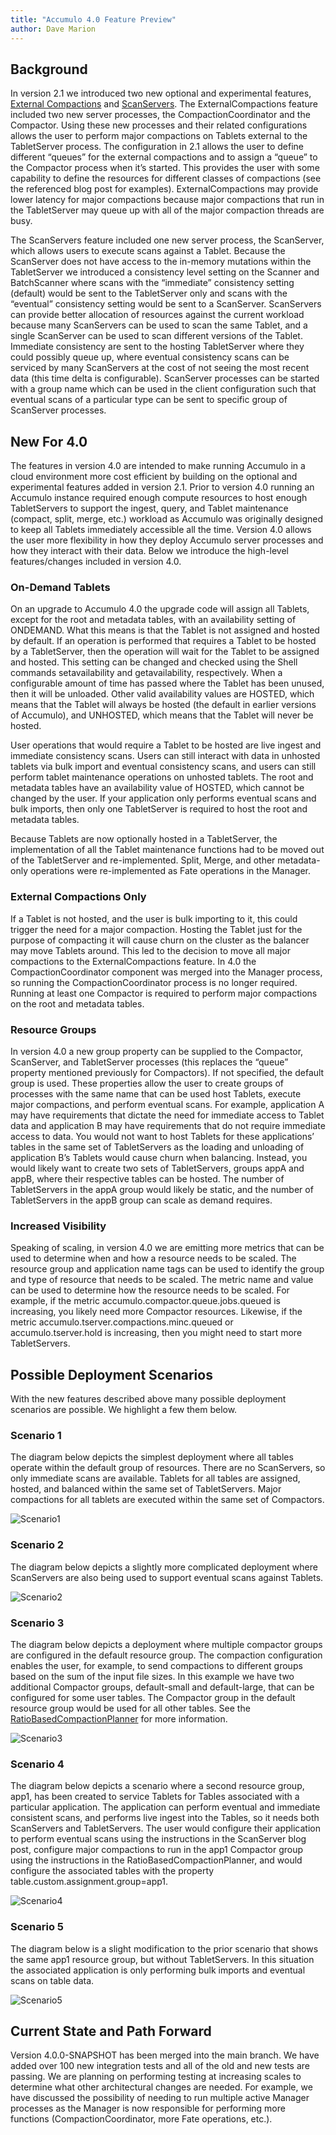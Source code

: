 ```yaml
---
title: "Accumulo 4.0 Feature Preview"
author: Dave Marion
---
```


## Background

In version 2.1 we introduced two new optional and experimental features, [External Compactions](https://accumulo.apache.org/blog/2021/07/08/external-compactions.html) and [ScanServers](https://github.com/apache/accumulo/pull/2665). The ExternalCompactions feature included two new server processes, the CompactionCoordinator and the Compactor. Using these new processes and their related configurations allows the user to perform major compactions on Tablets external to the TabletServer process. The configuration in 2.1 allows the user to define different “queues” for the external compactions and to assign a “queue” to the Compactor process when it’s started. This provides the user with some capability to define the resources for different classes of compactions (see the referenced blog post for examples). ExternalCompactions may provide lower latency for major compactions because major compactions that run in the TabletServer may queue up with all of the major compaction threads are busy. 

The ScanServers feature included one new server process, the ScanServer, which allows users to execute scans against a Tablet. Because the ScanServer does not have access to the in-memory mutations within the TabletServer we introduced a consistency level setting on the Scanner and BatchScanner where scans with the “immediate” consistency setting (default) would be sent to the TabletServer only and scans with the “eventual” consistency setting would be sent to a ScanServer. ScanServers can provide better allocation of resources against the current workload because many ScanServers can be used to scan the same Tablet, and a single ScanServer can be used to scan different versions of the Tablet. Immediate consistency are sent to the hosting TabletServer where they could possibly queue up, where eventual consistency scans can be serviced by many ScanServers at the cost of not seeing the most recent data (this time delta is configurable). ScanServer processes can be started with a group name which can be used in the client configuration such that eventual scans of a particular type can be sent to specific group of ScanServer processes.

## New For 4.0

The features in version 4.0 are intended to make running Accumulo in a cloud environment more cost efficient by building on the optional and experimental features added in version 2.1. Prior to version 4.0 running an Accumulo instance required enough compute resources to host enough TabletServers to support the ingest, query, and Tablet maintenance (compact, split, merge, etc.) workload as Accumulo was originally designed to keep all Tablets immediately accessible all the time. Version 4.0 allows the user more flexibility in how they deploy Accumulo server processes and how they interact with their data. Below we introduce the high-level features/changes included in version 4.0.

### On-Demand Tablets

On an upgrade to Accumulo 4.0 the upgrade code will assign all Tablets, except for the root and metadata tables, with an availability setting of ONDEMAND. What this means is that the Tablet is not assigned and hosted by default. If an operation is performed that requires a Tablet to be hosted by a TabletServer, then the operation will wait for the Tablet to be assigned and hosted. This setting can be changed and checked using the Shell commands setavailability and getavailability, respectively. When a configurable amount of time has passed where the Tablet has been unused, then it will be unloaded. Other valid availability values are HOSTED, which means that the Tablet will always be hosted (the default in earlier versions of Accumulo), and UNHOSTED, which means that the Tablet will never be hosted. 

User operations that would require a Tablet to be hosted are live ingest and immediate consistency scans. Users can still interact with data in unhosted tablets via bulk import and eventual consistency scans, and users can still perform tablet maintenance operations on unhosted tablets. The root and metadata tables have an availability value of HOSTED, which cannot be changed by the user. If your application only performs eventual scans and bulk imports, then only one TabletServer is required to host the root and metadata tables.

Because Tablets are now optionally hosted in a TabletServer, the implementation of all the Tablet maintenance functions had to be moved out of the TabletServer and re-implemented. Split, Merge, and other metadata-only operations were re-implemented as Fate operations in the Manager.

### External Compactions Only

If a Tablet is not hosted, and the user is bulk importing to it, this could trigger the need for a major compaction. Hosting the Tablet just for the purpose of compacting it will cause churn on the cluster as the balancer may move Tablets around. This led to the decision to move all major compactions to the ExternalCompactions feature. In 4.0 the CompactionCoordinator component was merged into the Manager process, so running the CompactionCoordinator process is no longer required. Running at least one Compactor is required to perform major compactions on the root and metadata tables.

### Resource Groups

In version 4.0 a new group property can be supplied to the Compactor, ScanServer, and TabletServer processes (this replaces the “queue” property mentioned previously for Compactors). If not specified, the default group is used. These properties allow the user to create groups of processes with the same name that can be used host Tablets, execute major compactions, and perform eventual scans. For example, application A may have requirements that dictate the need for immediate access to Tablet data and application B may have requirements that do not require immediate access to data. You would not want to host Tablets for these applications’ tables in the same set of TabletServers as the loading and unloading of application B’s Tablets would cause churn when balancing. Instead, you would likely want to create two sets of TabletServers, groups appA and appB, where their respective tables can be hosted. The number of TabletServers in the appA group would likely be static, and the number of TabletServers in the appB group can scale as demand requires.

### Increased Visibility

Speaking of scaling, in version 4.0 we are emitting more metrics that can be used to determine when and how a resource needs to be scaled. The resource group and application name tags can be used to identify the group and type of resource that needs to be scaled. The metric name and value can be used to determine how the resource needs to be scaled. For example, if the metric accumulo.compactor.queue.jobs.queued is increasing, you likely need more Compactor resources. Likewise, if the metric accumulo.tserver.compactions.minc.queued or accumulo.tserver.hold is increasing, then you might need to start more TabletServers.

## Possible Deployment Scenarios

With the new features described above many possible deployment scenarios are possible. We highlight a few them below.

### Scenario 1

The diagram below depicts the simplest deployment where all tables operate within the default group of resources. There are no ScanServers, so only immediate scans are available. Tablets for all tables are assigned, hosted, and balanced within the same set of TabletServers. Major compactions for all tablets are executed within the same set of Compactors.

![Scenario1](/images/blog/202409_accumulo4/AccumuloDeployment1.png)

### Scenario 2

The diagram below depicts a slightly more complicated deployment where ScanServers are also being used to support eventual scans against Tablets.

![Scenario2](/images/blog/202409_accumulo4/AccumuloDeployment2.png)

### Scenario 3

The diagram below depicts a deployment where multiple compactor groups are configured in the default resource group. The compaction configuration enables the user, for example, to send compactions to different groups based on the sum of the input file sizes. In this example we have two additional Compactor groups, default-small and default-large, that can be configured for some user tables. The Compactor group in the default resource group would be used for all other tables.  See the [RatioBasedCompactionPlanner](https://github.com/apache/accumulo/blob/main/core/src/main/java/org/apache/accumulo/core/spi/compaction/RatioBasedCompactionPlanner.java) for more information.

![Scenario3](/images/blog/202409_accumulo4/AccumuloDeployment3.png)

### Scenario 4

The diagram below depicts a scenario where a second resource group, app1, has been created to service Tablets for Tables associated with a particular application. The application can perform eventual and immediate consistent scans, and performs live ingest into the Tables, so it needs both ScanServers and TabletServers. The user would configure their application to perform eventual scans using the instructions in the ScanServer blog post, configure major compactions to run in the app1 Compactor group using the instructions in the RatioBasedCompactionPlanner, and would configure the associated tables with the property table.custom.assignment.group=app1.

![Scenario4](/images/blog/202409_accumulo4/AccumuloDeployment4.png)

### Scenario 5

The diagram below is a slight modification to the prior scenario that shows the same app1 resource group, but without TabletServers. In this situation the associated application is only performing bulk imports and eventual scans on table data.

![Scenario5](/images/blog/202409_accumulo4/AccumuloDeployment5.png)

## Current State and Path Forward

Version 4.0.0-SNAPSHOT has been merged into the main branch. We have added over 100 new integration tests and all of the old and new tests are passing. We are planning on performing testing at increasing scales to determine what other architectural changes are needed. For example, we have discussed the possibility of needing to run multiple active Manager processes as the Manager is now responsible for performing more functions (CompactionCoordinator, more Fate operations, etc.).

